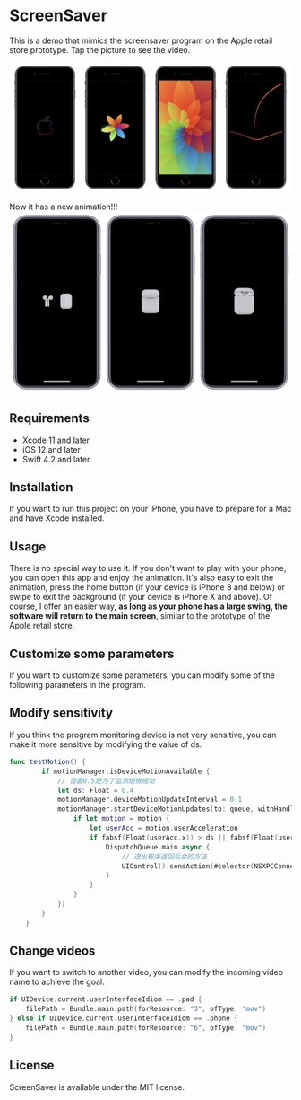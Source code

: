 # ScreenSaver

This is a demo that mimics the screensaver program on the Apple retail store prototype. Tap the picture to see the video.

[![Whatch demo video](https://github.com/HuangRunHua/ScreenSaver/blob/master/example.jpg)](https://youtu.be/H4onP8Ujb4s)


Now it has a new animation!!!
![](https://github.com/HuangRunHua/ScreenSaver/blob/master/ScreenSaver/Screenshot/intro%20Airpods.jpg)

## Requirements

- Xcode 11 and later
- iOS 12 and later
- Swift 4.2 and later

## Installation

If you want to run this project on your iPhone, you have to prepare for a Mac and have Xcode installed.

## Usage

There is no special way to use it. 
If you don't want to play with your phone, you can open this app and enjoy the animation.
It's also easy to exit the animation, press the home button (if your device is iPhone 8 and below) or swipe to exit the background (if your device is iPhone X and above). Of course, I offer an easier way, **as long as your phone has a large swing, the software will return to the main screen**, similar to the prototype of the Apple retail store.

## Customize some parameters

If you want to customize some parameters, you can modify some of the following parameters in the program.

## Modify sensitivity

If you think the program monitoring device is not very sensitive, you can make it more sensitive by modifying the value of ds.
```swift
func testMotion() {
        if motionManager.isDeviceMotionAvailable {
            // 设置0.5是为了监测细微摇动
            let ds: Float = 0.4
            motionManager.deviceMotionUpdateInterval = 0.1
            motionManager.startDeviceMotionUpdates(to: queue, withHandler: { (motion: CMDeviceMotion?, error: Error?) -> Void in
                if let motion = motion {
                    let userAcc = motion.userAcceleration
                    if fabsf(Float(userAcc.x)) > ds || fabsf(Float(userAcc.y)) > ds || fabsf(Float(userAcc.z)) > ds {
                        DispatchQueue.main.async {
                            // 退出程序返回后台的方法
                            UIControl().sendAction(#selector(NSXPCConnection.suspend), to: UIApplication.shared, for: nil)
                        }
                    }
                }
            })
        }
    }
```

## Change videos

If you want to switch to another video, you can modify the incoming video name to achieve the goal.
```swift
if UIDevice.current.userInterfaceIdiom == .pad {
    filePath = Bundle.main.path(forResource: "3", ofType: "mov")
} else if UIDevice.current.userInterfaceIdiom == .phone {
    filePath = Bundle.main.path(forResource: "6", ofType: "mov")
}
```

## License

ScreenSaver is available under the MIT license.
